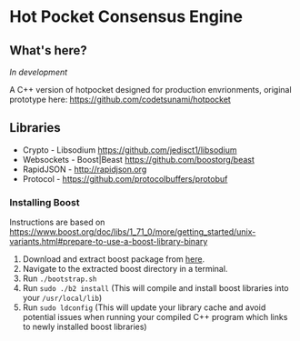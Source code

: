 # Hot Pocket Consensus Engine

## What's here?
*In development*

A C++ version of hotpocket designed for production envrionments, original prototype here: https://github.com/codetsunami/hotpocket

## Libraries
* Crypto - Libsodium https://github.com/jedisct1/libsodium
* Websockets - Boost|Beast https://github.com/boostorg/beast
* RapidJSON - http://rapidjson.org
* Protocol - https://github.com/protocolbuffers/protobuf

### Installing Boost
Instructions are based on https://www.boost.org/doc/libs/1_71_0/more/getting_started/unix-variants.html#prepare-to-use-a-boost-library-binary

1. Download and extract boost package from [here](https://www.boost.org/users/history/version_1_71_0.html).
2. Navigate to the extracted boost directory in a terminal.
3. Run `./bootstrap.sh`
4. Run `sudo ./b2 install` (This will compile and install boost libraries into your `/usr/local/lib`)
5. Run `sudo ldconfig` (This will update your library cache and avoid potential issues when running your compiled C++ program which links to newly installed boost libraries)